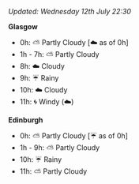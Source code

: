 *Updated: Wednesday 12th July 22:30*

**Glasgow**

* 0h: :partly_sunny: Partly Cloudy [:cloud: as of 0h]
* 1h - 7h: :partly_sunny: Partly Cloudy
* 8h: :cloud: Cloudy
* 9h: :umbrella: Rainy
* 10h: :cloud: Cloudy
* 11h: :cyclone: Windy (:cloud:)

**Edinburgh**

* 0h: :partly_sunny: Partly Cloudy [:umbrella: as of 0h]
* 1h - 9h: :partly_sunny: Partly Cloudy
* 10h: :umbrella: Rainy
* 11h: :partly_sunny: Partly Cloudy
